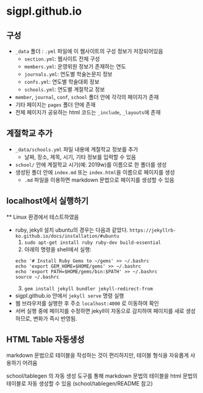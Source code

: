 # sigpl.github.io

## 구성

- `_data` 폴더 : `.yml` 파일에 이 웹사이트의 구성 정보가 저장되어있음
  + `section.yml`: 웹사이트 전체 구성
  + `members.yml`: 운영위원 정보가 존재하는 연도
  + `journals.yml`: 연도별 학술논문지 정보
  + `confs.yml`: 연도별 학술대회 정보
  + `schools.yml`: 연도별 계절학교 정보
- `member`, `journal`, `conf`, `school` 폴더 안에 각각의 페이지가 존재
- 기타 페이지는 `pages` 폴더 안에 존재
- 전체 페이지가 공유하는 html 코드는 `_include`, `_layouts`에 존재

## 계절학교 추가

- `_data/schools.yml` 파일 내용에 계절학교 정보를 추가
  + 날짜, 장소, 제목, 시기, 기타 정보를 입력할 수 있음
- `school/` 안에 계절학교 시기(예: 2019w)를 이름으로 한 폴더를 생성
- 생성된 폴더 안에 `index.md` 또는 `index.html`을 이름으로 페이지를 생성
  + `.md` 파일을 이용하면 markdown 문법으로 페이지를 생성할 수 있음

## localhost에서 실행하기

** Linux 환경에서 테스트하였음

- ruby, jekyll 설치
  ubuntu의 경우는 다음과 같았다.
  `https://jekyllrb-ko.github.io/docs/installation/#ubuntu`
  1. `sudo apt-get install ruby ruby-dev build-essential`
  2. 아래의 명령을 shell에서 실행:
  ```
  echo '# Install Ruby Gems to ~/gems' >> ~/.bashrc
  echo 'export GEM_HOME=$HOME/gems' >> ~/.bashrc
  echo 'export PATH=$HOME/gems/bin:$PATH' >> ~/.bashrc
  source ~/.bashrc
  ```
  3. `gem install jekyll bundler jekyll-redirect-from`
- sigpl.github.io 안에서 `jekyll serve` 명령 실행
- 웹 브라우저를 실행한 후 주소 `localhost:4000` 로 이동하여 확인
- 서버 실행 중에 페이지를 수정하면 jekyll이 자동으로 감지하여 페이지를 새로 생성하므로, 변화가 즉시 반영됨.


## HTML Table 자동생성

markdown 문법으로 테이블을 작성하는 것이 편리하지만, 테이블 형식을 자유롭게 사용하기 어려움

school/tablegen 의 자동 생성 도구를 통해 markdown 문법의 테이블을 html 문법의 테이블로 자동 생성할 수 있음 (school/tablegen/README 참고)
